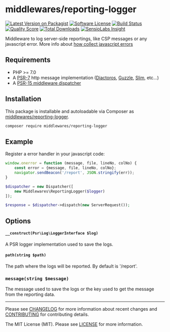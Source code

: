 # middlewares/reporting-logger

[![Latest Version on Packagist][ico-version]][link-packagist]
[![Software License][ico-license]](LICENSE)
[![Build Status][ico-travis]][link-travis]
[![Quality Score][ico-scrutinizer]][link-scrutinizer]
[![Total Downloads][ico-downloads]][link-downloads]
[![SensioLabs Insight][ico-sensiolabs]][link-sensiolabs]

Middleware to log server-side reportings, like CSP messages or any javascript error. More info about [how collect javascript errors](https://developer.mozilla.org/en-US/docs/Web/API/GlobalEventHandlers/onerror)

## Requirements

* PHP >= 7.0
* A [PSR-7](https://packagist.org/providers/psr/http-message-implementation) http message implementation ([Diactoros](https://github.com/zendframework/zend-diactoros), [Guzzle](https://github.com/guzzle/psr7), [Slim](https://github.com/slimphp/Slim), etc...)
* A [PSR-15 middleware dispatcher](https://github.com/middlewares/awesome-psr15-middlewares#dispatcher)

## Installation

This package is installable and autoloadable via Composer as [middlewares/reporting-logger](https://packagist.org/packages/middlewares/reporting-logger).

```sh
composer require middlewares/reporting-logger
```

## Example

Register a error handler in your javascript code:

```js
window.onerror = function (message, file, lineNo, colNo) {
    const error = {message, file, lineNo, colNo};
    navigator.sendBeacon('/report', JSON.stringify(err));
}
```

```php
$dispatcher = new Dispatcher([
    new Middlewares\ReportingLogger($logger)
]);

$response = $dispatcher->dispatch(new ServerRequest());
```

## Options

#### `__construct(Psr\Log\LoggerInterface $log)`

A PSR logger implementation used to save the logs.

#### `path(string $path)`

The path where the logs will be reported. By default is '/report'.

### `message(string $message)`

The message used to save the logs or the key used to get the message from the reporting data.

---

Please see [CHANGELOG](CHANGELOG.md) for more information about recent changes and [CONTRIBUTING](CONTRIBUTING.md) for contributing details.

The MIT License (MIT). Please see [LICENSE](LICENSE) for more information.

[ico-version]: https://img.shields.io/packagist/v/middlewares/reporting-logger.svg?style=flat-square
[ico-license]: https://img.shields.io/badge/license-MIT-brightgreen.svg?style=flat-square
[ico-travis]: https://img.shields.io/travis/middlewares/reporting-logger/master.svg?style=flat-square
[ico-scrutinizer]: https://img.shields.io/scrutinizer/g/middlewares/reporting-logger.svg?style=flat-square
[ico-downloads]: https://img.shields.io/packagist/dt/middlewares/reporting-logger.svg?style=flat-square
[ico-sensiolabs]: https://img.shields.io/sensiolabs/i/{project_id_here}.svg?style=flat-square

[link-packagist]: https://packagist.org/packages/middlewares/reporting-logger
[link-travis]: https://travis-ci.org/middlewares/reporting-logger
[link-scrutinizer]: https://scrutinizer-ci.com/g/middlewares/reporting-logger
[link-downloads]: https://packagist.org/packages/middlewares/reporting-logger
[link-sensiolabs]: https://insight.sensiolabs.com/projects/{project_id_here}
